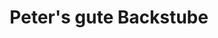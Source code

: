 ---
title: "Peter's gute Backstube"
url: /baden-baden/peters-gute-backstube-bertha-benz-strasse/
shop: Bäckerei
---